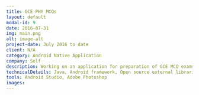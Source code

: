 ```yaml
---
title: GCE PHY MCQs
layout: default
modal-id: 9
date: 2016-07-31
img: main.png
alt: image-alt
project-date: July 2016 to date
client: N/A
category: Android Native Application
company: Self
description: Working on an application for preparation of GCE MCQ exams. The application is in the final UI/UX revamping stage.
technicalDetails: Java, Android framework, Open source external libraries
tools: Android Studio, Adobe Photoshop
images:
---
```

